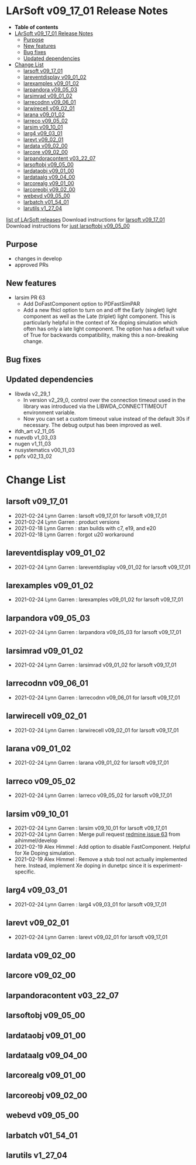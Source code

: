 LArSoft v09_17_01 Release Notes
======================================================================

-   **Table of contents**
-   [LArSoft v09_17_01 Release Notes](#LArSoft-v09_17_01-Release-Notes)
    -   [Purpose](#Purpose)
    -   [New features](#New-features)
    -   [Bug fixes](#Bug-fixes)
    -   [Updated dependencies](#Updated-dependencies)
-   [Change List](#Change-List)
    -   [larsoft v09_17_01](#larsoft-v09_17_01)
    -   [lareventdisplay v09_01_02](#lareventdisplay-v09_01_02)
    -   [larexamples v09_01_02](#larexamples-v09_01_02)
    -   [larpandora v09_05_03](#larpandora-v09_05_03)
    -   [larsimrad v09_01_02](#larsimrad-v09_01_02)
    -   [larrecodnn v09_06_01](#larrecodnn-v09_06_01)
    -   [larwirecell v09_02_01](#larwirecell-v09_02_01)
    -   [larana v09_01_02](#larana-v09_01_02)
    -   [larreco v09_05_02](#larreco-v09_05_02)
    -   [larsim v09_10_01](#larsim-v09_10_01)
    -   [larg4 v09_03_01](#larg4-v09_03_01)
    -   [larevt v09_02_01](#larevt-v09_02_01)
    -   [lardata v09_02_00](#lardata-v09_02_00)
    -   [larcore v09_02_00](#larcore-v09_02_00)
    -   [larpandoracontent v03_22_07](#larpandoracontent-v03_22_07)
    -   [larsoftobj v09_05_00](#larsoftobj-v09_05_00)
    -   [lardataobj v09_01_00](#lardataobj-v09_01_00)
    -   [lardataalg v09_04_00](#lardataalg-v09_04_00)
    -   [larcorealg v09_01_00](#larcorealg-v09_01_00)
    -   [larcoreobj v09_02_00](#larcoreobj-v09_02_00)
    -   [webevd v09_05_00](#webevd-v09_05_00)
    -   [larbatch v01_54_01](#larbatch-v01_54_01)
    -   [larutils v1_27_04](#larutils-v1_27_04)

[list of LArSoft releases](LArSoft_release_list)
Download instructions for [larsoft v09_17_01](http://scisoft.fnal.gov/scisoft/bundles/larsoft/v09_17_01/larsoft-v09_17_01.html)
Download instructions for [just larsoftobj v09_05_00](http://scisoft.fnal.gov/scisoft/bundles/larsoftobj/v09_05_00/larsoftobj-v09_05_00.html)

Purpose
--------------------

-   changes in develop
-   approved PRs

New features
------------------------------

-   larsim PR 63
    -   Add DoFastComponent option to PDFastSimPAR
    -   Add a new fhicl option to turn on and off the Early (singlet) light component as well as the Late (triplet) light component. This is particularly helpful in the context of Xe doping simulation which often has only a late light component. The option has a default value of True for backwards compatibility, making this a non-breaking change.

Bug fixes
------------------------

Updated dependencies
----------------------------------------------

-   libwda v2_29_1
    -   In version v2_29_0, control over the connection timeout used in the library was introduced via the LIBWDA_CONNECTTIMEOUT environment variable.
    -   Now you can set a custom timeout value instead of the default 30s if necessary. The debug output has been improved as well.
-   ifdh_art v2_11_05
-   nuevdb v1_03_03
-   nugen v1_11_03
-   nusystematics v00_11_03
-   ppfx v02_13_02

Change List
============================

larsoft v09_17_01
------------------------------------------

-   2021-02-24 Lynn Garren : larsoft v09_17_01 for larsoft v09_17_01
-   2021-02-24 Lynn Garren : product versions
-   2021-02-18 Lynn Garren : stan builds with c7, e19, and e20
-   2021-02-18 Lynn Garren : forgot u20 workaround

lareventdisplay v09_01_02
----------------------------------------------------------

-   2021-02-24 Lynn Garren : lareventdisplay v09_01_02 for larsoft v09_17_01

larexamples v09_01_02
--------------------------------------------------

-   2021-02-24 Lynn Garren : larexamples v09_01_02 for larsoft v09_17_01

larpandora v09_05_03
------------------------------------------------

-   2021-02-24 Lynn Garren : larpandora v09_05_03 for larsoft v09_17_01

larsimrad v09_01_02
----------------------------------------------

-   2021-02-24 Lynn Garren : larsimrad v09_01_02 for larsoft v09_17_01

larrecodnn v09_06_01
------------------------------------------------

-   2021-02-24 Lynn Garren : larrecodnn v09_06_01 for larsoft v09_17_01

larwirecell v09_02_01
--------------------------------------------------

-   2021-02-24 Lynn Garren : larwirecell v09_02_01 for larsoft v09_17_01

larana v09_01_02
----------------------------------------

-   2021-02-24 Lynn Garren : larana v09_01_02 for larsoft v09_17_01

larreco v09_05_02
------------------------------------------

-   2021-02-24 Lynn Garren : larreco v09_05_02 for larsoft v09_17_01

larsim v09_10_01
----------------------------------------

-   2021-02-24 Lynn Garren : larsim v09_10_01 for larsoft v09_17_01
-   2021-02-24 Lynn Garren : Merge pull request [redmine issue 63](https://cdcvs.fnal.gov/redmine/issues/63) from aihimmel/develop
-   2021-02-19 Alex Himmel : Add option to disable FastComponent. Helpful for Xe Doping simulation.
-   2021-02-19 Alex Himmel : Remove a stub tool not actually implemented here. Instead, implement Xe doping in dunetpc since it is experiment-specific.

larg4 v09_03_01
--------------------------------------

-   2021-02-24 Lynn Garren : larg4 v09_03_01 for larsoft v09_17_01

larevt v09_02_01
----------------------------------------

-   2021-02-24 Lynn Garren : larevt v09_02_01 for larsoft v09_17_01

lardata v09_02_00
------------------------------------------

larcore v09_02_00
------------------------------------------

larpandoracontent v03_22_07
--------------------------------------------------------------

larsoftobj v09_05_00
------------------------------------------------

lardataobj v09_01_00
------------------------------------------------

lardataalg v09_04_00
------------------------------------------------

larcorealg v09_01_00
------------------------------------------------

larcoreobj v09_02_00
------------------------------------------------

webevd v09_05_00
----------------------------------------

larbatch v01_54_01
--------------------------------------------

larutils v1_27_04
------------------------------------------

